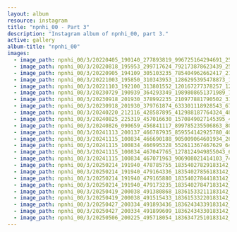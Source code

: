 ```yaml
---
layout: album
resource: instagram
title: "npnhi_00 - Part 3"
description: "Instagram album of npnhi_00, part 3."
active: gallery
album-title: "npnhi_00"
images:
  - image_path: npnhi_00/3/20220405_190140_277893819_996725164294691_2535748980280524753_n.jpg
  - image_path: npnhi_00/3/20220818_195953_299717624_792173878623439_2588477406578135849_n.jpg
  - image_path: npnhi_00/3/20220905_194109_305103235_785404962662417_2123162379187386284_n.jpg
  - image_path: npnhi_00/3/20221003_195850_310343953_1286295395478873_159702134428177867_n.jpg
  - image_path: npnhi_00/3/20221103_192100_313801552_120167277378257_1205779359606461244_n.jpg
  - image_path: npnhi_00/3/20230729_190939_364293349_1989808651371989_7501839413320880161_n.jpg
  - image_path: npnhi_00/3/20230918_201930_378992235_210977881790502_3113584121723631429_n.jpg
  - image_path: npnhi_00/3/20230918_201930_379761874_633301118928543_6791457987083401127_n.jpg
  - image_path: npnhi_00/3/20240220_212116_428587895_412988187764324_4892244157935318315_n.jpg
  - image_path: npnhi_00/3/20240825_225319_457016630_1570849027145395_4018747527955802451_n.jpg
  - image_path: npnhi_00/3/20240826_090659_456841117_899785235506863_8033407786144685229_n.jpg
  - image_path: npnhi_00/3/20241113_200137_466787935_859554142925780_4046521867840574063_n.jpg
  - image_path: npnhi_00/3/20241115_100834_466690188_905009064601934_2608471426061600433_n.jpg
  - image_path: npnhi_00/3/20241115_100834_466995328_552611367467629_6459561959584924950_n.jpg
  - image_path: npnhi_00/3/20241115_100834_467047765_1278124949855043_6559809281241916474_n.jpg
  - image_path: npnhi_00/3/20241115_100834_467071963_906908021414103_7453482473630753316_n.jpg
  - image_path: npnhi_00/3/20250214_191940_478785755_18354027829183142_4335762993375872032_n.jpg
  - image_path: npnhi_00/3/20250214_191940_479164336_18354027856183142_1301433349092227085_n.jpg
  - image_path: npnhi_00/3/20250214_191940_479165880_18354027844183142_7193305937847727460_n.jpg
  - image_path: npnhi_00/3/20250214_191940_479173235_18354027847183142_6777205341179462539_n.jpg
  - image_path: npnhi_00/3/20250419_200038_491380868_18361533211183142_882921185743311973_n.jpg
  - image_path: npnhi_00/3/20250419_200038_491515433_18361533220183142_6131007244707327382_n.jpg
  - image_path: npnhi_00/3/20250427_200334_491893436_18362434339183142_266080450387524774_n.jpg
  - image_path: npnhi_00/3/20250427_200334_491899609_18362434330183142_3434225782103880598_n.jpg
  - image_path: npnhi_00/3/20250506_200225_495718054_18363472510183142_7625288049006549984_n.jpg
---
```

